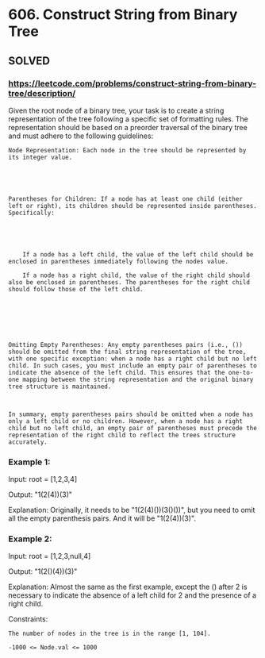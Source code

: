 # 606. Construct String from Binary Tree

## SOLVED
### https://leetcode.com/problems/construct-string-from-binary-tree/description/
Given the root node of a binary tree, your task is to create a string representation of the tree following a specific set of formatting rules. The representation should be based on a preorder traversal of the binary tree and must adhere to the following guidelines:





	

	Node Representation: Each node in the tree should be represented by its integer value.

	

	

	Parentheses for Children: If a node has at least one child (either left or right), its children should be represented inside parentheses. Specifically:



	

		If a node has a left child, the value of the left child should be enclosed in parentheses immediately following the nodes value.

		If a node has a right child, the value of the right child should also be enclosed in parentheses. The parentheses for the right child should follow those of the left child.

	

	

	

	Omitting Empty Parentheses: Any empty parentheses pairs (i.e., ()) should be omitted from the final string representation of the tree, with one specific exception: when a node has a right child but no left child. In such cases, you must include an empty pair of parentheses to indicate the absence of the left child. This ensures that the one-to-one mapping between the string representation and the original binary tree structure is maintained.



	In summary, empty parentheses pairs should be omitted when a node has only a left child or no children. However, when a node has a right child but no left child, an empty pair of parentheses must precede the representation of the right child to reflect the trees structure accurately.

	







### Example 1:





Input: root = [1,2,3,4]


Output: &quot;1(2(4))(3)&quot;



Explanation: Originally, it needs to be &quot;1(2(4)())(3()())&quot;, but you need to omit all the empty parenthesis pairs. And it will be &quot;1(2(4))(3)&quot;.





### Example 2:





Input: root = [1,2,3,null,4]


Output: &quot;1(2()(4))(3)&quot;



Explanation: Almost the same as the first example, except the () after 2 is necessary to indicate the absence of a left child for 2 and the presence of a right child.







Constraints:





	The number of nodes in the tree is in the range [1, 104].

	-1000 <= Node.val <= 1000



